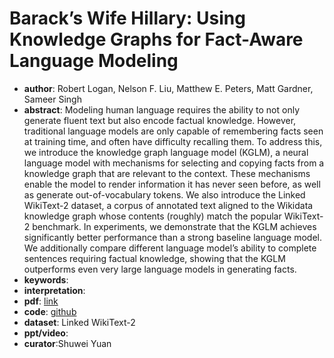 # Barack’s Wife Hillary: Using Knowledge Graphs for Fact-Aware Language Modeling

* **author**: Robert Logan, Nelson F. Liu, Matthew E. Peters, Matt Gardner, Sameer Singh
* **abstract**: Modeling human language requires the ability to not only generate fluent text but also encode factual knowledge. However, traditional language models are only capable of remembering facts seen at training time, and often have difficulty recalling them. To address this, we introduce the knowledge graph language model (KGLM), a neural language model with mechanisms for selecting and copying facts from a knowledge graph that are relevant to the context. These mechanisms enable the model to render information it has never seen before, as well as generate out-of-vocabulary tokens. We also introduce the Linked WikiText-2 dataset, a corpus of annotated text aligned to the Wikidata knowledge graph whose contents (roughly) match the popular WikiText-2 benchmark. In experiments, we demonstrate that the KGLM achieves significantly better performance than a strong baseline language model. We additionally compare different language model’s ability to complete sentences requiring factual knowledge, showing that the KGLM outperforms even very large language models in generating facts.
* **keywords**:
* **interpretation**: 
* **pdf**: [link](https://www.aclweb.org/anthology/P19-1598.pdf)
* **code**: [github](https://github.com/rloganiv/kglm-model)
* **dataset**: Linked WikiText-2
* **ppt/video**: 
* **curator**:Shuwei Yuan